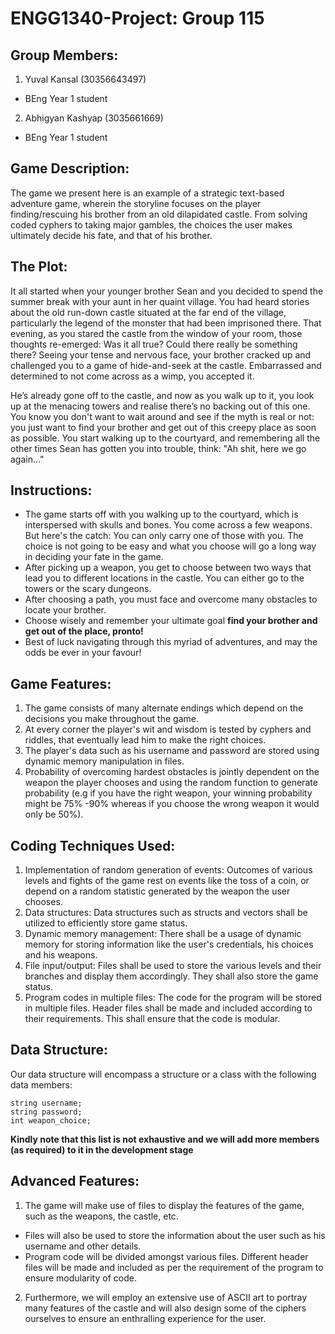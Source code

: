 # ENGG1340-Project: Group 115

## Group Members:
1. Yuval Kansal (30356643497)
  - BEng Year 1 student
2. Abhigyan Kashyap (3035661669)
  - BEng Year 1 student
  
## Game Description:
The game we present here is an example of a strategic text-based adventure game, wherein the storyline focuses on the player finding/rescuing his brother from an old dilapidated castle. From solving coded cyphers to taking major gambles, the choices the user makes ultimately decide his fate, and that of his brother.

## The Plot:
It all started when your younger brother Sean and you decided to spend the summer break with your aunt in her quaint village. You had heard stories about the old run-down castle situated at the far end of the village, particularly the legend of the monster that had been imprisoned there. That evening, as you stared the castle from the window of your room, those thoughts re-emerged: Was it all true? Could there really be something there? Seeing your tense and nervous face, your brother cracked up and challenged you to a game of hide-and-seek at the castle. Embarrassed and determined to not come across as a wimp, you accepted it.

He’s already gone off to the castle, and now as you walk up to it, you look up at the menacing towers and realise there’s no backing out of this one. You know you don't want to wait around and see if the myth is real or not: you just want to find your brother and get out of this creepy place as soon as possible. You start walking up to the courtyard, and remembering all the other times Sean has gotten you into trouble, think: "Ah shit, here we go again…"

## Instructions:
- The game starts off with you walking up to the courtyard, which is interspersed with skulls and bones. You come across a few weapons. But here's the catch: You can only carry one of those with you. The choice is not going to be easy and what you choose will go a long way in deciding your fate in the game.
- After picking up a weapon, you get to choose between two ways that lead you to different locations in the castle. You can either go to the towers or the scary dungeons.
- After choosing a path, you must face and overcome many obstacles to locate your brother.
- Choose wisely and remember your ultimate goal **find your brother and get out of the place, pronto!**
- Best of luck navigating through this myriad of adventures, and may the odds be ever in your favour!

## Game Features:
1. The game consists of many alternate endings which depend on the decisions you make throughout the game.
2. At every corner the player's wit and wisdom is tested by cyphers and riddles, that eventually lead him to make the right choices.
3. The player's data such as his username and password are stored using dynamic memory manipulation in files.
4. Probability of overcoming hardest obstacles is jointly dependent on the weapon the player chooses and using the random function to generate probability (e.g if you have the right weapon, your winning probability might be 75% -90% whereas if you choose the wrong weapon it would only be 50%).

## Coding Techniques Used:
1. Implementation of random generation of events: Outcomes of various levels and fights of the game rest on events like the toss of a coin, or depend on a random statistic generated by the weapon the user chooses.
2. Data structures: Data structures such as structs and vectors shall be utilized to efficiently store game status.
3. Dynamic memory management: There shall be a usage of dynamic memory for storing information like the user's credentials, his choices and his weapons.
4. File input/output: Files shall be used to store the various levels and their branches and display them accordingly. They shall also store the game status.
5. Program codes in multiple files: The code for the program will be stored in multiple files. Header files shall be made and included according to their requirements. This shall ensure that the code is modular.

## Data Structure:
Our data structure will encompass a structure or a class with the following data members:
```
string username;
string password;
int weapon_choice;
```
**Kindly note that this list is not exhaustive and we will add more members (as required) to it in the development stage**


## Advanced Features:
1. The game will make use of files to display the features of the game, such as the weapons, the castle, etc.
  - Files will also be used to store the information about the user such as his username and other details.
  - Program code will be divided amongst various files. Different header files will be made and included as per the requirement of the program to ensure modularity of code.
2. Furthermore, we will employ an extensive use of ASCII art to portray many features of the castle and will also design some of the ciphers ourselves to ensure an enthralling experience for the user.

